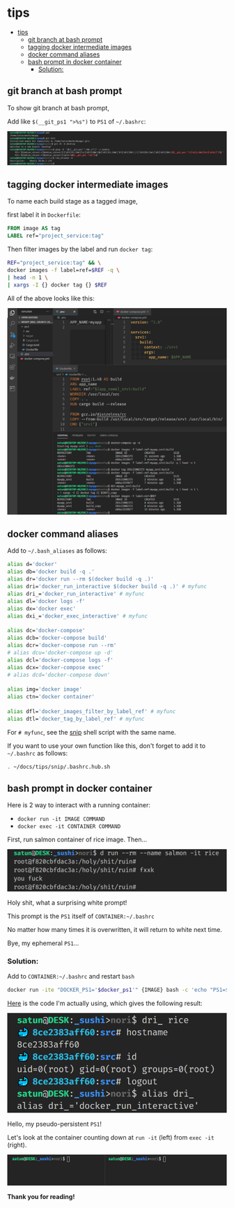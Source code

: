 # tips

- [tips](#tips)
  - [git branch at bash prompt](#git-branch-at-bash-prompt)
  - [tagging docker intermediate images](#tagging-docker-intermediate-images)
  - [docker command aliases](#docker-command-aliases)
  - [bash prompt in docker container](#bash-prompt-in-docker-container)
    - [Solution:](#solution)

## git branch at bash prompt

To show git branch at bash prompt,

Add like `$(__git_ps1 ">%s")` to `PS1` of `~/.bashrc`:

![git_branch_at_bash_prompt](images/git_branch_at_bash_prompt.png)

## tagging docker intermediate images

To name each build stage as a tagged image,

first label it in `Dockerfile`:

```Dockerfile
FROM image AS tag
LABEL ref="project_service:tag"
```

Then filter images by the label and run `docker tag`:

```bash
REF="project_service:tag" && \
docker images -f label=ref=$REF -q \
| head -n 1 \
| xargs -I {} docker tag {} $REF
```

All of the above looks like this:

![tagging_docker_intermediate_images](images/tagging_docker_intermediate_images.png)

<!-- ## Thank you for reading! -->

## docker command aliases

Add to `~/.bash_aliases` as follows:

```bash
alias d='docker'
alias db='docker build -q .'
alias dr='docker run --rm $(docker build -q .)'
alias dri='docker_run_interactive $(docker build -q .)' # myfunc
alias dri_='docker_run_interactive' # myfunc
alias dl='docker logs -f'
alias dx='docker exec'
alias dxi_='docker_exec_interactive' # myfunc

alias dc='docker-compose'
alias dcb='docker-compose build'
alias dcr='docker-compose run --rm'
# alias dcu='docker-compose up -d'
alias dcl='docker-compose logs -f'
alias dcx='docker-compose exec'
# alias dcd='docker-compose down'

alias img='docker image'
alias ctn='docker container'

alias dfl='docker_images_filter_by_label_ref' # myfunc
alias dtl='docker_tag_by_label_ref' # myfunc
```

For `# myfunc`, see the [snip](snip) shell script with the same name.

If you want to use your own function like this, don't forget to add it to `~/.bashrc` as follows:

```bash
. ~/docs/tips/snip/.bashrc.hub.sh
```

## bash prompt in docker container

Here is 2 way to interact with a running container:

* `docker run -it IMAGE COMMAND`
* `docker exec -it CONTAINER COMMAND`

First, run salmon container of rice image. Then...

![holy_shit_ruin](images/holy_shit_ruin.png)

Holy shit, what a surprising white prompt!

This prompt is the `PS1` itself of `CONTAINER:~/.bashrc`

No matter how many times it is overwritten, it will return to white next time.

Bye, my ephemeral `PS1`...

### Solution:

Add to `CONTAINER:~/.bashrc` and restart `bash`

```bash
docker run -ite "DOCKER_PS1='$docker_ps1'" {IMAGE} bash -c 'echo "PS1=$DOCKER_PS1" >>~/.bashrc && bash -l'
```

[Here](snip/docker_run_interactive.sh) is the code I'm actually using, which gives the following result:

![bash_prompt_in_docker_container](images/bash_prompt_in_docker_container.png)

Hello, my pseudo-persistent `PS1`!

Let's look at the container counting down at `run -it` (left) from `exec -it` (right).

![docker_run_exec_interactive](images/docker_run_exec_interactive.gif)

<!-- Thank you for reading! -->
__Thank you for reading!__
